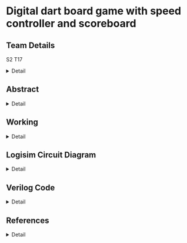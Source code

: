 # </br>Digital dart board game with speed controller and scoreboard
<!-- First Section -->
## Team Details
S2 T17
<details>
  <summary>Detail</summary>

  > Semester: 3rd Sem B. Tech. CSE

  > Section: S2

  > Member-1:Dev Chaudhari , 231CS221 ,devchaudhari.231cs221@nitk.edu.in

  > member-2:Himanshu Bande, 231CS225 ,himanshubande.231cs225@nitk.edu.in

  > Member-3:Aryan         , 231CS213 ,aryan.231cs213@nitk.edu.in
</details>

<!-- Second Section -->
## Abstract
<details>
  <summary>Detail</summary>
 1. Motivation: A dart board game is not only a fun way to pass the time but also serves
as an engaging tool to develop various skills in individuals. The implementation of a Finite
State Machine (FSM)1 in the digital dart game serves as a robust framework to manage the
various states of gameplay efficiently. This game emphasizes precision and timing, making
it an excellent way to enhance focus and hand-eye coordination2. Through this project, we
aim to create a digital version of the classic dart game using innovative digital circuits. By
incorporating features like speed control and a dynamic scoreboard, players can easily track
their scores while experiencing a customizable level of challenge as the game progresses. This
adaptability adds an exciting layer of suspense and engagement to each round!</br>
2. Problem Statement:</br>
• The system must accept input signals that accurately represent dart throws on a virtual
dartboard.</br>
• The dartboard must feature a sufficiently large number of distinct target regions, with
the bullseye being the most challenging to hit.</br>
• Additionally, the game should introduce variations to increase difficulty, ensuring a stim-
ulating experience for players.</br>
• The scoreboard must effectively record game points over a wide range, avoiding overflow
to accommodate prolonged game play .</br>
• The overall objective is to develop a digital dart game that is both entertaining and
capable of accommodating multiple players while providing an intuitive and responsive
game play experience.</br>
3. Features:</br>• The dartboard utilizes an input signal from a dart throw, represented as a time-varying
pointer that periodically navigates among four concentric target regions, illuminated by
LEDs to indicate the pointer’s position.</br>
• The scoreboard can accurately record at least 20 throws without risk of overflow, ensuring
comprehensive tracking of player performance.</br>
• The dartboard includes a variable speed controller, allowing players to adjust the speed
at which the pointer changes position, enhancing the challenge.</br>
• The game is designed for up to three players, promoting friendly competition and social
interaction.</br>
• Penalty will be imposed on the player if the throw time limit is exceeded.</br>
</details>

<!-- Third Section -->
## Working
<details>
  <summary>Detail</summary>

  > ![image](https://github.com/Devchaudhari1/S2-T17/blob/main/Digital%20dartboard%20game%20modularized.drawio.png)
</details>

<!-- Fourth Section -->
## Logisim Circuit Diagram
<details>
  <summary>Detail</summary>

  Working Instructions
  >![S2_T17](https://github.com/user-attachments/assets/907e8224-7826-4289-886b-4003ec9c9218)
  
Main Module

  >![Maindigitaldartgame](https://github.com/user-attachments/assets/16a7bc57-4218-4f0d-aa8a-b614f975afd8)

  PRBS Flux Module
  >
  ![PRBS Flux](https://github.com/user-attachments/assets/575946f7-9059-4f13-b150-0e8fa9f82b0a)
Final Score Comparator
  >![Final Score Comparator](https://github.com/user-attachments/assets/7a6e533e-e9ea-42f4-aa6e-1d4baf31d736)

  Truth Table For Points Awarded Per Throw

  > ![S2_T17_truthtable](https://github.com/user-attachments/assets/e097b109-b863-4d5a-9b9c-c8e492875117)

   State Equations For Concentric Circles Lit By LEDs
  >![S2_T17_stateEquation](https://github.com/user-attachments/assets/e9f7804b-ed91-4b0f-a9e4-05b82f8c3b84)
  >![S2_T17_stateEquationfootnote](https://github.com/user-attachments/assets/9e5105a2-dda6-4ca2-baa4-bbf8127eefd0)


</details>

<!-- Fifth Section -->
## Verilog Code
<details>
  <summary>Detail</summary>
Verilog main module code :
<code>
module digital_dart_game (
    input clk,
    input reset,
    input throw_button,
    output [2:0] player_id,
    output [4:0] score_display,
    output [4:0] final_score,
    output [4:0] winner
);
wire [4:0] circle_points;  // Randomly generated points for each throw
reg [4:0] player_score[0:2]; // Array to store total scores for Player 1, 2, 3
reg [2:0] player_turn;      // Current player's turn (0 for Player 1, 1 for Player 2, 2 for Player 3)
reg [2:0] throw_count;      // Throw count for each player
reg [4:0] prbs;             // PRBS for generating random values

// Random number generator using LFSR for circle points
always @(posedge clk or posedge reset) begin
    if (reset)
        prbs <= 5'b10101;  // Initialize PRBS with a seed value
    else
        prbs <= {prbs[3:0], prbs[4] ^ prbs[2]};  // Generate new PRBS value
end

// Circle points assignment based on PRBS value using gates
assign circle_points = (prbs[2:0] == 3'b000) ? 5 :
                       (prbs[2:0] == 3'b001) ? 4 :
                       (prbs[2:0] == 3'b010) ? 3 :
                       (prbs[2:0] == 3'b011) ? 2 :
                       (prbs[2:0] == 3'b100) ? 1 : 0;

// Logic for scoring and changing turns using gates
always @(posedge clk or posedge reset) begin
    if (reset) begin
        player_score[0] <= 0;
        player_score[1] <= 0;
        player_score[2] <= 0;
        player_turn <= 0;
        throw_count <= 0;
    end else if (throw_button) begin
        // Add points to the current player's score
        player_score[player_turn] <= player_score[player_turn] + circle_points;
        throw_count <= throw_count + 1;

        // Change player's turn after 5 throws
        if (throw_count == 4) begin
            throw_count <= 0;
            player_turn <= player_turn + 1;
        end

        // Reset to Player 1 after Player 3's turn
        if (player_turn == 3)
            player_turn <= 0;
    end
end

// Calculate the final score as the sum of all player scores
wire [4:0] sum1, sum2, total_score, winner;
assign sum1 = player_score[0] + player_score[1]; // Sum of scores of Player 1 and Player 2
assign sum2 = sum1 + player_score[2];            // Sum of Player 1, Player 2, and Player 3
assign total_score = (player_score[0] > player_score[1]) ? player_score[0] : (player_score[1]>player_score[2])?player_score[1] : player_score[2];      // Ensure non-zero final score if sum is zero
assign winner = (player_score[0] > player_score[1]) ? 1 : (player_score[1]>player_score[2])?2 : 3;  
// Assign output signals
assign player_id = player_turn + 1;
assign score_display = player_score[player_turn];
assign final_score = total_score;
    
  

endmodule
</code>


 Verilog testbench code 
<code>
`include "S2_T17.v"
module tb_digital_dart_game;
reg clk;
reg reset;
reg throw_button;
wire [2:0] player_id;
wire [4:0] score_display;
wire [4:0] winning_score;
wire [4:0] winner;

// Instantiate the game module
digital_dart_game uut (
    .clk(clk),
    .reset(reset),
    .throw_button(throw_button),
    .player_id(player_id),
    .score_display(score_display),
    .final_score(winning_score),.winner(winner)
);

// Clock generation
initial begin
    clk = 0;
    forever #5 clk = ~clk; // 10 time units period
end

// Simulation logic
initial begin
    // Reset and initialize
    reset = 1;
    throw_button = 0;
    #10 reset = 0;

    // Simulate throws for each player
    repeat (3) begin
        for (integer i = 0; i < 5; i = i + 1) begin
            throw_button = 1;
            #10 throw_button = 0;
            #20;
        end
    end

    // End simulation
    #100;
    $finish;
end

// Monitor the outputs
initial begin
    $monitor("Time: %0t | Player ID: %0d | Player Score: %0d | Winning Score: %0d | Winner: %0d",
             $time, player_id, score_display, winning_score,winner);
end

    
  

endmodule
</code>
</details>


<!--Sixth Section-->
## References
<details>
 <summary>Detail</summary>

1. [Digital anti-windup PI controllers for variable-speed motor drives using FPGA and stochastic theory](https://ieeexplore.ieee.org/document/1640711) by Zhang, Dai; Li, Hui; Collins, Emmanuel G. Published in *IEEE Transactions on Power Electronics*, Volume 21, Issue 5, Pages 1496–1501, Year 2006.

2. [Real-time digital hardware simulation of power electronics and drives](https://ieeexplore.ieee.org/document/4130508) by Parma, Gustavo G; Dinavahi, Venkata. Published in *IEEE Transactions on Power Delivery*, Volume 22, Issue 2, Pages 1235–1246, Year 2007.
</details>
